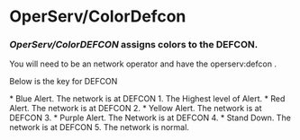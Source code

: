 # OperServ/ColorDefcon
### *OperServ/ColorDEFCON* assigns colors to the DEFCON.
<p> You will need to be an network operator and have the operserv:defcon .</p>
<p> Below is the key for DEFCON </p>
* Blue Alert. The network is at DEFCON 1. The Highest level of Alert.
* Red Alert. The network is at DEFCON 2. 
*  Yellow Alert. The network is at DEFCON 3.
* Purple Alert. The Network is at DEFCON 4. 
* Stand Down. The network is at DEFCON 5. The network is normal.